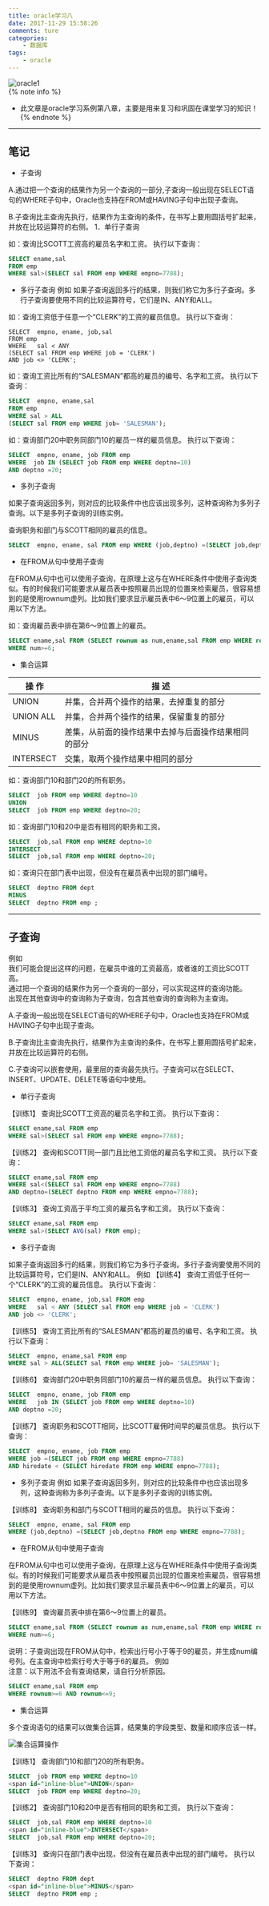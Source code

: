 ```yaml
---
title: oracle学习八
date: 2017-11-29 15:58:26
comments: ture
categories:
	- 数据库
tags:
	- oracle
---
```



![](https://github.com/aqqje/Personal-repository/raw/master/images/oracle1.jpg "oracle1")<br/>
{% note info %}
- 此文章是oracle学习系例第八章，主要是用来复习和巩固在课堂学习的知识！
{% endnote %}
<!-- more -->

--------------------------
## 笔记

- 子查询

A.通过把一个查询的结果作为另一个查询的一部分,子查询一般出现在SELECT语句的WHERE子句中，Oracle也支持在FROM或HAVING子句中出现子查询。

B.子查询比主查询先执行，结果作为主查询的条件，在书写上要用圆括号扩起来，并放在比较运算符的右侧。
1．单行子查询

如：查询比SCOTT工资高的雇员名字和工资。
执行以下查询：
```sql
SELECT ename,sal 
FROM emp
WHERE sal>(SELECT sal FROM emp WHERE empno=7788);
```
- 多行子查询
例如
如果子查询返回多行的结果，则我们称它为多行子查询。多行子查询要使用不同的比较运算符号，它们是IN、ANY和ALL。

如：查询工资低于任意一个“CLERK”的工资的雇员信息。
执行以下查询：

```
SELECT  empno, ename, job,sal 
FROM emp
WHERE   sal < ANY 
(SELECT sal FROM emp WHERE job = 'CLERK')
AND job <> 'CLERK';
```
	
如：查询工资比所有的“SALESMAN”都高的雇员的编号、名字和工资。
执行以下查询：
```sql
SELECT  empno, ename,sal 
FROM emp
WHERE sal > ALL
(SELECT sal FROM emp WHERE job= 'SALESMAN');
```
	
如：查询部门20中职务同部门10的雇员一样的雇员信息。
执行以下查询：

```sql
SELECT  empno, ename, job FROM emp 
WHERE  job IN (SELECT job FROM emp WHERE deptno=10) 
AND deptno =20;
```

- 多列子查询
	
如果子查询返回多列，则对应的比较条件中也应该出现多列，这种查询称为多列子查询。以下是多列子查询的训练实例。

查询职务和部门与SCOTT相同的雇员的信息。

```sql
SELECT  empno, ename, sal FROM emp WHERE (job,deptno) =(SELECT job,deptno FROM emp WHERE empno=7788);
```
- 在FROM从句中使用子查询

在FROM从句中也可以使用子查询，在原理上这与在WHERE条件中使用子查询类似。有的时候我们可能要求从雇员表中按照雇员出现的位置来检索雇员，很容易想到的是使用rownum虚列。比如我们要求显示雇员表中6～9位置上的雇员，可以用以下方法。
	
如：查询雇员表中排在第6～9位置上的雇员。
```sql
SELECT ename,sal FROM (SELECT rownum as num,ename,sal FROM emp WHERE rownum<=9 )
WHERE num>=6;
```

- 集合运算
	
操  作|描    述
-|-
UNION|并集，合并两个操作的结果，去掉重复的部分
UNION ALL|并集，合并两个操作的结果，保留重复的部分
MINUS|差集，从前面的操作结果中去掉与后面操作结果相同的部分
INTERSECT|交集，取两个操作结果中相同的部分

如：查询部门10和部门20的所有职务。

```sql
SELECT  job FROM emp WHERE deptno=10
UNION
SELECT  job FROM emp WHERE deptno=20;
```

如：查询部门10和20中是否有相同的职务和工资。

```sql
SELECT  job,sal FROM emp WHERE deptno=10
INTERSECT
SELECT  job,sal FROM emp WHERE deptno=20;
```

如：查询只在部门表中出现，但没有在雇员表中出现的部门编号。
```sql
SELECT  deptno FROM dept 
MINUS 
SELECT  deptno FROM emp ;
```


-------------------------------------

## 子查询

例如  
我们可能会提出这样的问题，在雇员中谁的工资最高，或者谁的工资比SCOTT高。                 
通过把一个查询的结果作为另一个查询的一部分，可以实现这样的查询功能。                  
出现在其他查询中的查询称为子查询，包含其他查询的查询称为主查询。


A.子查询一般出现在SELECT语句的WHERE子句中，Oracle也支持在FROM或HAVING子句中出现子查询。
              
B.子查询比主查询先执行，结果作为主查询的条件，在书写上要用圆括号扩起来，并放在比较运算符的右侧。
              
C.子查询可以嵌套使用，最里层的查询最先执行。子查询可以在SELECT、INSERT、UPDATE、DELETE等语句中使用。


- 单行子查询

【训练1】  查询比SCOTT工资高的雇员名字和工资。
执行以下查询：
```sql
SELECT ename,sal FROM emp
WHERE sal>(SELECT sal FROM emp WHERE empno=7788);
```

【训练2】  查询和SCOTT同一部门且比他工资低的雇员名字和工资。
执行以下查询：

```sql
SELECT ename,sal FROM emp
WHERE sal<(SELECT sal FROM emp WHERE empno=7788)
AND deptno=(SELECT deptno FROM emp WHERE empno=7788);
```
【训练3】  查询工资高于平均工资的雇员名字和工资。
执行以下查询：
```sql
SELECT ename,sal FROM emp
WHERE sal>(SELECT AVG(sal) FROM emp);
```
- 多行子查询

如果子查询返回多行的结果，则我们称它为多行子查询。多行子查询要使用不同的比较运算符号，它们是IN、ANY和ALL。
例如
【训练4】  <span id="inline-yellow">查询工资低于任何一个“CLERK”的工资的雇员信息。</span>
执行以下查询：
```sql
SELECT  empno, ename, job,sal FROM emp
WHERE   sal < ANY (SELECT sal FROM emp WHERE job = 'CLERK')
AND job <> 'CLERK';
```
【训练5】  查询工资比所有的“SALESMAN”都高的雇员的编号、名字和工资。
执行以下查询：

```sql
SELECT  empno, ename,sal FROM emp
WHERE sal > ALL(SELECT sal FROM emp WHERE job= 'SALESMAN');
```

【训练6】  查询部门20中职务同部门10的雇员一样的雇员信息。
执行以下查询：
```sql
SELECT  empno, ename, job FROM emp
WHERE   job IN (SELECT job FROM emp WHERE deptno=10)
AND deptno =20;
```

【训练7】  查询职务和SCOTT相同，比SCOTT雇佣时间早的雇员信息。
执行以下查询：

```sql
SELECT  empno, ename, job FROM emp
WHERE job =(SELECT job FROM emp WHERE empno=7788)
AND hiredate < (SELECT hiredate FROM emp WHERE empno=7788);
```

- 多列子查询
例如
如果子查询返回多列，则对应的比较条件中也应该出现多列，这种查询称为多列子查询。以下是多列子查询的训练实例。
	
【训练8】  查询职务和部门与SCOTT相同的雇员的信息。
执行以下查询：

```sql
SELECT  empno, ename, sal FROM emp
WHERE (job,deptno) =(SELECT job,deptno FROM emp WHERE empno=7788);
```
- 在FROM从句中使用子查询


在FROM从句中也可以使用子查询，在原理上这与在WHERE条件中使用子查询类似。有的时候我们可能要求从雇员表中按照雇员出现的位置来检索雇员，很容易想到的是使用rownum虚列。比如我们要求显示雇员表中6～9位置上的雇员，可以用以下方法。

【训练9】  <span id="inline-yellow">查询雇员表中排在第6～9位置上的雇员。</span>

```sql
SELECT ename,sal FROM (SELECT rownum as num,ename,sal FROM emp WHERE rownum<=9 )
WHERE num>=6;
```

说明：子查询出现在FROM从句中，检索出行号小于等于9的雇员，并生成num编号列。在主查询中检索行号大于等于6的雇员。
例如   
注意：以下用法不会有查询结果，请自行分析原因。
```sql
SELECT ename,sal FROM emp
WHERE rownum>=6 AND rownum<=9;
```


- 集合运算

多个查询语句的结果可以做集合运算，结果集的字段类型、数量和顺序应该一样。

![集合运算操作](https://github.com/aqqje/Personal-repository/raw/master/images/oracle12.png "oracle12")<br/>

【训练1】  查询部门10和部门20的所有职务。

```sql
SELECT  job FROM emp WHERE deptno=10
<span id="inline-blue">UNION</span>
SELECT  job FROM emp WHERE deptno=20;
```

【训练2】  查询部门10和20中是否有相同的职务和工资。
执行以下查询：
```sql
SELECT  job,sal FROM emp WHERE deptno=10
<span id="inline-blue">INTERSECT</span>
SELECT  job,sal FROM emp WHERE deptno=20;
```


【训练3】  查询只在部门表中出现，但没有在雇员表中出现的部门编号。
执行以下查询：

```sql
SELECT  deptno FROM dept
<span id="inline-blue">MINUS</span>
SELECT  deptno FROM emp ;
```


